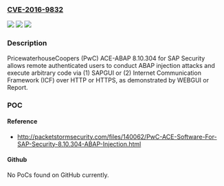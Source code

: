### [CVE-2016-9832](https://cve.mitre.org/cgi-bin/cvename.cgi?name=CVE-2016-9832)
![](https://img.shields.io/static/v1?label=Product&message=n%2Fa&color=blue)
![](https://img.shields.io/static/v1?label=Version&message=n%2Fa&color=blue)
![](https://img.shields.io/static/v1?label=Vulnerability&message=n%2Fa&color=brighgreen)

### Description

PricewaterhouseCoopers (PwC) ACE-ABAP 8.10.304 for SAP Security allows remote authenticated users to conduct ABAP injection attacks and execute arbitrary code via (1) SAPGUI or (2) Internet Communication Framework (ICF) over HTTP or HTTPS, as demonstrated by WEBGUI or Report.

### POC

#### Reference
- http://packetstormsecurity.com/files/140062/PwC-ACE-Software-For-SAP-Security-8.10.304-ABAP-Injection.html

#### Github
No PoCs found on GitHub currently.

